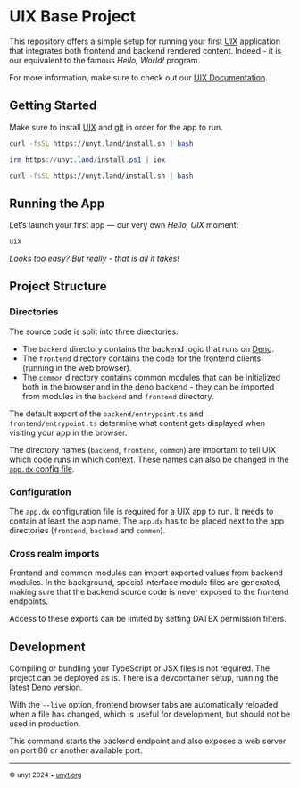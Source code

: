 # UIX Base Project

This repository offers a simple setup for running your first [UIX](https://github.com/unyt-org/uix) application that integrates both frontend and backend rendered content. Indeed - it is our equivalent to the famous *Hello, World!* program.

For more information, make sure to check out our [UIX Documentation](https://docs.unyt.org/manual/uix/getting-started).

## Getting Started
Make sure to install [UIX](https://docs.unyt.org/manual/uix/getting-started) and [git](https://git-scm.com/downloads) in order for the app to run.


<unyt-tabs>
<unyt-tab label="macOS" default>

```sh
curl -fsSL https://unyt.land/install.sh | bash
```

</unyt-tab>
<unyt-tab label="Windows">

```powershell
irm https://unyt.land/install.ps1 | iex
```

</unyt-tab>
<unyt-tab label="Linux">

```sh
curl -fsSL https://unyt.land/install.sh | bash
```

</unyt-tab>
</unyt-tabs>

## Running the App
Let’s launch your first app — our very own *Hello, UIX* moment:

```bash
uix
```

*Looks too easy? But really - that is all it takes!* 


## Project Structure

### Directories
The source code is split into three directories:

* The `backend` directory contains the backend logic that runs on [Deno](https://deno.com/).
* The `frontend` directory contains the code for the frontend clients (running in the web browser).
* The `common` directory contains common modules that can be initialized both in the browser and in the deno backend - they can be imported from modules in the `backend` and `frontend` directory.

The default export of the `backend/entrypoint.ts` and `frontend/entrypoint.ts` determine what content
gets displayed when visiting your app in the browser.

The directory names (`backend`, `frontend`, `common`) are important to tell UIX which code runs in which context. These names can also be changed in the [`app.dx` config file](https://docs.unyt.org/manual/uix/configuration#the-appdx-file).

### Configuration

The `app.dx` configuration file is required for a UIX app to run. It needs to contain at least the app name.
The `app.dx` has to be placed next to the app directories (`frontend`, `backend` and `common`).

### Cross realm imports

Frontend and common modules can import exported values from backend modules.
In the background, special interface module files are generated, making sure that the backend source code is never exposed to the frontend endpoints.

Access to these exports can be limited by setting DATEX permission filters.

## Development

Compiling or bundling your TypeScript or JSX files is not required. The project can be deployed as is.
There is a devcontainer setup, running the latest Deno version.

With the `--live` option, frontend browser tabs are automatically reloaded when a file has changed, which is useful for development, but should not be used in production.

This command starts the backend endpoint and also exposes a web server on port 80 or another available port.

---

<sub>&copy; unyt 2024 • [unyt.org](https://unyt.org)</sub>

